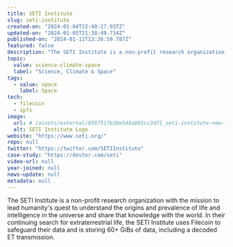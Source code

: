 ```yaml
---
title: SETI Institute
slug: seti-institute
created-on: "2024-01-04T22:40:27.937Z"
updated-on: "2024-01-05T21:38:49.734Z"
published-on: "2024-01-11T13:26:59.787Z"
featured: false
description: "The SETI Institute is a non-profit research organization with the mission to lead humanity's quest to understand the origins and prevalence of life and intelligence in the universe and share that knowledge with the world."
topic:
  value: science-climate-space
  label: "Science, Climate & Space"
tags:
  - value: space
    label: Space
tech:
  - filecoin
  - ipfs
image:
  url: # /assets/external/6597517b30e548a865cc3d71_seti-institute-new-logo-design.png
  alt: SETI Institute Logo
website: "https://www.seti.org/"
repo: null
twitter: "https://twitter.com/SETIInstitute"
case-study: "https://destor.com/seti"
video-url: null
year-joined: null
news-update: null
metadata: null
---
```


The SETI Institute is a non-profit research organization with the mission to lead humanity's quest to understand the origins and prevalence of life and intelligence in the universe and share that knowledge with the world. In their continuing search for extraterrestrial life, the SETI Institute uses Filecoin to safeguard their data and is storing 60+ GiBs of data, including a decoded ET transmission.
